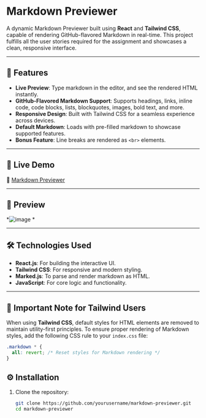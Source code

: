 # Markdown Previewer  

A dynamic Markdown Previewer built using **React** and **Tailwind CSS**, capable of rendering GitHub-flavored Markdown in real-time. This project fulfills all the user stories required for the assignment and showcases a clean, responsive interface.

---

## 🌟 Features  

- **Live Preview**: Type markdown in the editor, and see the rendered HTML instantly.  
- **GitHub-Flavored Markdown Support**: Supports headings, links, inline code, code blocks, lists, blockquotes, images, bold text, and more.  
- **Responsive Design**: Built with Tailwind CSS for a seamless experience across devices.  
- **Default Markdown**: Loads with pre-filled markdown to showcase supported features.  
- **Bonus Feature**: Line breaks are rendered as `<br>` elements.  

---

## 🚀 Live Demo  

🔗 <a href="https://golam-rabby-markdown-previewer.netlify.app/" target="_blank">Markdown Previewer</a>

---

## 📸 Preview  

*![image](https://github.com/user-attachments/assets/3794a038-db27-4adc-8cf7-4c17f48cf60a)
*  

---

## 🛠️ Technologies Used  

- **React.js**: For building the interactive UI.  
- **Tailwind CSS**: For responsive and modern styling.  
- **Marked.js**: To parse and render markdown as HTML.  
- **JavaScript**: For core logic and functionality.  

---

## 🚨 Important Note for Tailwind Users  

When using **Tailwind CSS**, default styles for HTML elements are removed to maintain utility-first principles. To ensure proper rendering of Markdown styles, add the following CSS rule to your `index.css` file:  

```css
.markdown * {
  all: revert; /* Reset styles for Markdown rendering */
}
```

## ⚙️ Installation  

1. Clone the repository:  
   ```bash  
   git clone https://github.com/yourusername/markdown-previewer.git  
   cd markdown-previewer  

